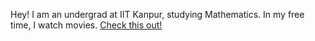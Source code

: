 Hey!
I am an undergrad at IIT Kanpur, studying Mathematics. In my free time, I watch movies. 
[Check this out!](https://juggernautjha.gitlab.io)

<!---
juggernautjha/juggernautjha is a ✨ special ✨ repository because its `README.md` (this file) appears on your GitHub profile.
You can click the Preview link to take a look at your changes.
--->
